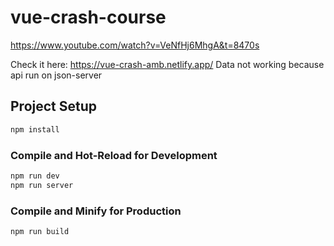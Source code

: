 # vue-crash-course

https://www.youtube.com/watch?v=VeNfHj6MhgA&t=8470s

Check it here: https://vue-crash-amb.netlify.app/
Data not working because api run on json-server

## Project Setup

```sh
npm install
```

### Compile and Hot-Reload for Development

```sh
npm run dev
npm run server
```

### Compile and Minify for Production

```sh
npm run build
```
